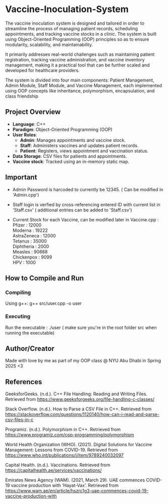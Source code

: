 # Vaccine-Inoculation-System
The vaccine inoculation system is designed and tailored in order to  streamline the process of managing patient records, scheduling appointments, and tracking vaccine stocks in a clinic. The system is built using Object-Oriented Programming (OOP) principles so as to ensure modularity, scalability, and maintainability. 

It primarily addresses real-world challenges such as maintaining patient registration, tracking vaccine administration, and vaccine inventory management, making it a practical tool that can be further scaled and developed for healthcare providers. 


The system is divided into four main components: Patient Management, Admin Module, Staff Module, and Vaccine Management, each implemented using OOP concepts like inheritance, polymorphism, encapsulation, and class friendship


## Project Overview

- **Language**: C++
- **Paradigm**: Object-Oriented Programming (OOP)
- **User Roles**:
  - **Admin**: Manages appointments and vaccine stock.
  - **Staff**: Administers vaccines and updates patient records.
  - **Patient**: Registers, views appointment and vaccination status.
- **Data Storage**: CSV files for patients and appointments.
- **Vaccine stock**: Tracked using an in-memory static map.



## Important 

* Admin Password is harcoded to currently be 12345. ( Can be modified in 'Admin.cpp')
* Staff login is verfied by cross-referencing entered  ID with current list in 'Staff.csv' ( additional entries can be added to 'Staff.csv')

* Current Stock for each Vaccine, can be modified later in Vaccine.cpp :  
    Pfizer : 12000  
    Moderna : 19222  
    AstraZeneca : 12000  
    Tetanus : 35000  
    Diphtheria : 2000  
    Measles : 90888  
    Chickenpox : 9099  
    HPV : 1000  



## How to Compile and Run

### Compiling 

Using g++:
g++ src/user.cpp -o user

### Executing 

Run the executable : 
./user ( make sure you're in the root folder src when running the executable)



## Author/Creator 

Made with love by me as part of my OOP class @ NYU Abu Dhabi in Spring 2025 <3




## References 

GeeksforGeeks. (n.d.). C++ File Handling: Reading and Writing Files. Retrieved from https://www.geeksforgeeks.org/file-handling-c-classes/

Stack Overflow. (n.d.). How to Parse a CSV File in C++. Retrieved from https://stackoverflow.com/questions/1120140/how-can-i-read-and-parse-csv-files-in-c

Programiz. (n.d.). Polymorphism in C++. Retrieved from https://www.programiz.com/cpp-programming/polymorphism

World Health Organization (WHO). (2021). Digital Solutions for Vaccine Management: Lessons from COVID-19. Retrieved from https://www.who.int/publications/i/item/9789240032097

Capital Health. (n.d.). Vaccinations. Retrieved from https://capitalhealth.ae/services/vaccinations/

Emirates News Agency (WAM). (2021, March 29). UAE commences COVID-19 vaccine production with ‘Hayat-Vax’. Retrieved from https://www.wam.ae/en/article/hszrc1g3-uae-commences-covid-19-vaccine-production-with


